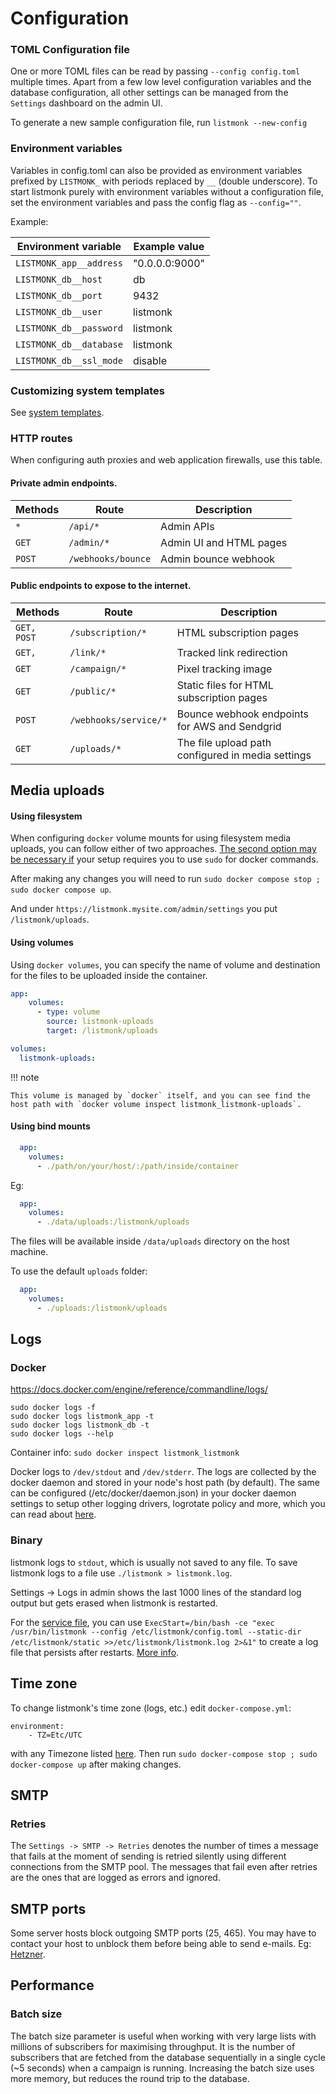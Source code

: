 # Configuration

### TOML Configuration file
One or more TOML files can be read by passing `--config config.toml` multiple times. Apart from a few low level configuration variables and the database configuration, all other settings can be managed from the `Settings` dashboard on the admin UI.

To generate a new sample configuration file, run `listmonk --new-config`

### Environment variables
Variables in config.toml can also be provided as environment variables prefixed by `LISTMONK_` with periods replaced by `__` (double underscore). To start listmonk purely with environment variables without a configuration file, set the environment variables and pass the config flag as `--config=""`.

Example:

| **Environment variable**       | Example value  |
| ------------------------------ | -------------- |
| `LISTMONK_app__address`        | "0.0.0.0:9000" |
| `LISTMONK_db__host`            | db             |
| `LISTMONK_db__port`            | 9432           |
| `LISTMONK_db__user`            | listmonk       |
| `LISTMONK_db__password`        | listmonk       |
| `LISTMONK_db__database`        | listmonk       |
| `LISTMONK_db__ssl_mode`        | disable        |


### Customizing system templates
See [system templates](templating.md#system-templates).


### HTTP routes
When configuring auth proxies and web application firewalls, use this table.

#### Private admin endpoints.

| Methods | Route              | Description             |
| ------- | ------------------ | ----------------------- |
| `*`     | `/api/*`           | Admin APIs              |
| `GET`   | `/admin/*`         | Admin UI and HTML pages |
| `POST`  | `/webhooks/bounce` | Admin bounce webhook    |


#### Public endpoints to expose to the internet.

| Methods     | Route                 | Description                                   |
| ----------- | --------------------- | --------------------------------------------- |
| `GET, POST` | `/subscription/*`     | HTML subscription pages                       |
| `GET, `     | `/link/*`             | Tracked link redirection                      |
| `GET`       | `/campaign/*`         | Pixel tracking image                          |
| `GET`       | `/public/*`           | Static files for HTML subscription pages      |
| `POST`      | `/webhooks/service/*` | Bounce webhook endpoints for AWS and Sendgrid |
| `GET`       | `/uploads/*`          | The file upload path configured in media settings |


## Media uploads

#### Using filesystem

When configuring `docker` volume mounts for using filesystem media uploads, you can follow either of two approaches. [The second option may be necessary if](https://github.com/knadh/listmonk/issues/1169#issuecomment-1674475945) your setup requires you to use `sudo` for docker commands. 

After making any changes you will need to run `sudo docker compose stop ; sudo docker compose up`. 

And under `https://listmonk.mysite.com/admin/settings` you put `/listmonk/uploads`. 

#### Using volumes

Using `docker volumes`, you can specify the name of volume and destination for the files to be uploaded inside the container.


```yml
app:
    volumes:
      - type: volume
        source: listmonk-uploads
        target: /listmonk/uploads

volumes:
  listmonk-uploads:
```

!!! note

    This volume is managed by `docker` itself, and you can see find the host path with `docker volume inspect listmonk_listmonk-uploads`.

#### Using bind mounts

```yml
  app:
    volumes:
      - ./path/on/your/host/:/path/inside/container
```
Eg:
```yml
  app:
    volumes:
      - ./data/uploads:/listmonk/uploads
```
The files will be available inside `/data/uploads` directory on the host machine.

To use the default `uploads` folder:
```yml
  app:
    volumes:
      - ./uploads:/listmonk/uploads
```

## Logs

### Docker

https://docs.docker.com/engine/reference/commandline/logs/
```
sudo docker logs -f
sudo docker logs listmonk_app -t
sudo docker logs listmonk_db -t
sudo docker logs --help
```
Container info: `sudo docker inspect listmonk_listmonk`

Docker logs to `/dev/stdout` and `/dev/stderr`. The logs are collected by the docker daemon and stored in your node's host path (by default). The same can be configured (/etc/docker/daemon.json) in your docker daemon settings to setup other logging drivers, logrotate policy and more, which you can read about [here](https://docs.docker.com/config/containers/logging/configure/).

### Binary

listmonk logs to `stdout`, which is usually not saved to any file. To save listmonk logs to a file use `./listmonk > listmonk.log`.

Settings -> Logs in admin shows the last 1000 lines of the standard log output but gets erased when listmonk is restarted.

For the [service file](https://github.com/knadh/listmonk/blob/master/listmonk%40.service), you can use `ExecStart=/bin/bash -ce "exec /usr/bin/listmonk --config /etc/listmonk/config.toml --static-dir /etc/listmonk/static >>/etc/listmonk/listmonk.log 2>&1"` to create a log file that persists after restarts. [More info](https://github.com/knadh/listmonk/issues/1462#issuecomment-1868501606).


## Time zone

To change listmonk's time zone (logs, etc.) edit `docker-compose.yml`:
```
environment:
    - TZ=Etc/UTC
```
with any Timezone listed [here](https://en.wikipedia.org/wiki/List_of_tz_database_time_zones). Then run `sudo docker-compose stop ; sudo docker-compose up` after making changes.

## SMTP

### Retries
The `Settings -> SMTP -> Retries` denotes the number of times a message that fails at the moment of sending is retried silently using different connections from the SMTP pool. The messages that fail even after retries are the ones that are logged as errors and ignored.

## SMTP ports
Some server hosts block outgoing SMTP ports (25, 465). You may have to contact your host to unblock them before being able to send e-mails. Eg: [Hetzner](https://docs.hetzner.com/cloud/servers/faq/#why-can-i-not-send-any-mails-from-my-server).


## Performance

### Batch size

The batch size parameter is useful when working with very large lists with millions of subscribers for maximising throughput. It is the number of subscribers that are fetched from the database sequentially in a single cycle (~5 seconds) when a campaign is running. Increasing the batch size uses more memory, but reduces the round trip to the database.
